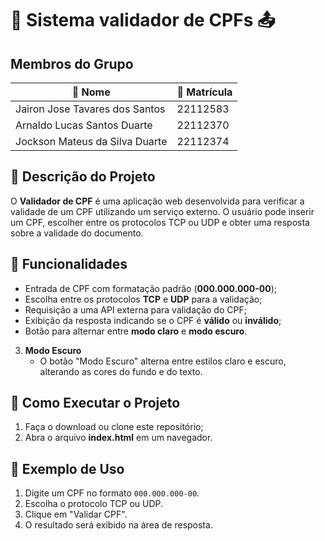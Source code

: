 # 📩 **Sistema validador de CPFs** 📤

##  **Membros do Grupo** 

| 👤 Nome                 | 🎫 Matrícula  |
|------------------------|--------------|
| Jairon Jose Tavares dos Santos   | 22112583    |
| Arnaldo Lucas Santos Duarte  | 22112370     |
| Jockson Mateus da Silva Duarte    | 22112374     |

## 📃 Descrição do Projeto

O **Validador de CPF** é uma aplicação web desenvolvida para verificar a validade de um CPF utilizando um serviço externo. O usuário pode inserir um CPF, escolher entre os protocolos TCP ou UDP e obter uma resposta sobre a validade do documento.

## 🚀 Funcionalidades

- Entrada de CPF com formatação padrão (**000.000.000-00**);
- Escolha entre os protocolos **TCP** e **UDP** para a validação;
- Requisição a uma API externa para validação do CPF;
- Exibição da resposta indicando se o CPF é **válido** ou **inválido**;
- Botão para alternar entre **modo claro** e **modo escuro**.

3. **Modo Escuro**
   - O botão "Modo Escuro" alterna entre estilos claro e escuro, alterando as cores do fundo e do texto.

## 🔧 Como Executar o Projeto

1. Faça o download ou clone este repositório;
2. Abra o arquivo **index.html** em um navegador.

## 📜 Exemplo de Uso

1. Digite um CPF no formato `000.000.000-00`.
2. Escolha o protocolo TCP ou UDP.
3. Clique em "Validar CPF".
4. O resultado será exibido na área de resposta.

